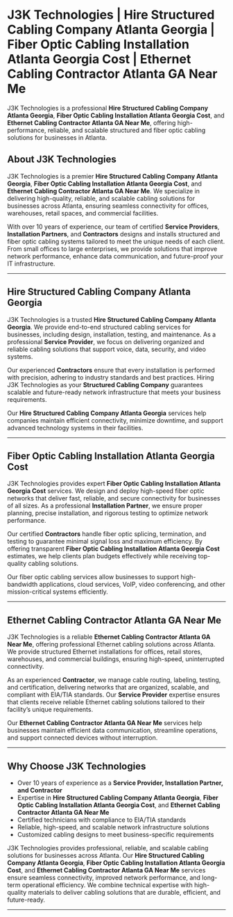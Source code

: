 
# J3K Technologies | Hire Structured Cabling Company Atlanta Georgia | Fiber Optic Cabling Installation Atlanta Georgia Cost | Ethernet Cabling Contractor Atlanta GA Near Me
J3K Technologies is a professional **Hire Structured Cabling Company Atlanta Georgia**, **Fiber Optic Cabling Installation Atlanta Georgia Cost**, and **Ethernet Cabling Contractor Atlanta GA Near Me**, offering high-performance, reliable, and scalable structured and fiber optic cabling solutions for businesses in Atlanta.

## About J3K Technologies

J3K Technologies is a premier **Hire Structured Cabling Company Atlanta Georgia**, **Fiber Optic Cabling Installation Atlanta Georgia Cost**, and **Ethernet Cabling Contractor Atlanta GA Near Me**. We specialize in delivering high-quality, reliable, and scalable cabling solutions for businesses across Atlanta, ensuring seamless connectivity for offices, warehouses, retail spaces, and commercial facilities.

With over 10 years of experience, our team of certified **Service Providers**, **Installation Partners**, and **Contractors** designs and installs structured and fiber optic cabling systems tailored to meet the unique needs of each client. From small offices to large enterprises, we provide solutions that improve network performance, enhance data communication, and future-proof your IT infrastructure.

---

## Hire Structured Cabling Company Atlanta Georgia

J3K Technologies is a trusted **Hire Structured Cabling Company Atlanta Georgia**. We provide end-to-end structured cabling services for businesses, including design, installation, testing, and maintenance. As a professional **Service Provider**, we focus on delivering organized and reliable cabling solutions that support voice, data, security, and video systems.

Our experienced **Contractors** ensure that every installation is performed with precision, adhering to industry standards and best practices. Hiring J3K Technologies as your **Structured Cabling Company** guarantees scalable and future-ready network infrastructure that meets your business requirements.

Our **Hire Structured Cabling Company Atlanta Georgia** services help companies maintain efficient connectivity, minimize downtime, and support advanced technology systems in their facilities.

---

## Fiber Optic Cabling Installation Atlanta Georgia Cost

J3K Technologies provides expert **Fiber Optic Cabling Installation Atlanta Georgia Cost** services. We design and deploy high-speed fiber optic networks that deliver fast, reliable, and secure connectivity for businesses of all sizes. As a professional **Installation Partner**, we ensure proper planning, precise installation, and rigorous testing to optimize network performance.

Our certified **Contractors** handle fiber optic splicing, termination, and testing to guarantee minimal signal loss and maximum efficiency. By offering transparent **Fiber Optic Cabling Installation Atlanta Georgia Cost** estimates, we help clients plan budgets effectively while receiving top-quality cabling solutions.

Our fiber optic cabling services allow businesses to support high-bandwidth applications, cloud services, VoIP, video conferencing, and other mission-critical systems efficiently.

---

## Ethernet Cabling Contractor Atlanta GA Near Me

J3K Technologies is a reliable **Ethernet Cabling Contractor Atlanta GA Near Me**, offering professional Ethernet cabling solutions across Atlanta. We provide structured Ethernet installations for offices, retail stores, warehouses, and commercial buildings, ensuring high-speed, uninterrupted connectivity.

As an experienced **Contractor**, we manage cable routing, labeling, testing, and certification, delivering networks that are organized, scalable, and compliant with EIA/TIA standards. Our **Service Provider** expertise ensures that clients receive reliable Ethernet cabling solutions tailored to their facility’s unique requirements.

Our **Ethernet Cabling Contractor Atlanta GA Near Me** services help businesses maintain efficient data communication, streamline operations, and support connected devices without interruption.

---

## Why Choose J3K Technologies

- Over 10 years of experience as a **Service Provider, Installation Partner, and Contractor**  
- Expertise in **Hire Structured Cabling Company Atlanta Georgia**, **Fiber Optic Cabling Installation Atlanta Georgia Cost**, and **Ethernet Cabling Contractor Atlanta GA Near Me**  
- Certified technicians with compliance to EIA/TIA standards  
- Reliable, high-speed, and scalable network infrastructure solutions  
- Customized cabling designs to meet business-specific requirements  

J3K Technologies provides professional, reliable, and scalable cabling solutions for businesses across Atlanta. Our **Hire Structured Cabling Company Atlanta Georgia**, **Fiber Optic Cabling Installation Atlanta Georgia Cost**, and **Ethernet Cabling Contractor Atlanta GA Near Me** services ensure seamless connectivity, improved network performance, and long-term operational efficiency. We combine technical expertise with high-quality materials to deliver cabling solutions that are durable, efficient, and future-ready.

---
